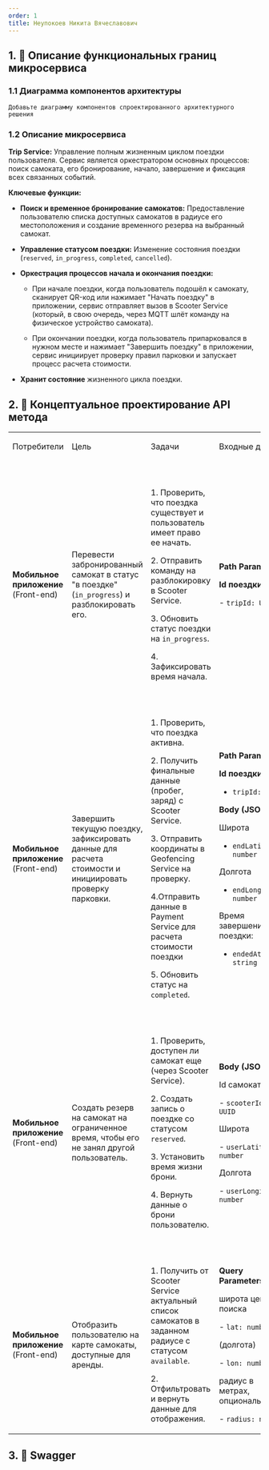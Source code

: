 ```yaml
---
order: 1
title: Неупокоев Никита Вячеславович
---
```


## 1\. 📖 Описание функциональных границ микросервиса

### 1\.1 Диаграмма компонентов архитектуры

```
Добавьте диаграмму компонентов спроектированного архитектурного решения
```

<mermaid path="./fio.mermaid" width="780px" height="140px"/>

### 1\.2 Описание микросервиса

**Trip Service:** Управление полным жизненным циклом поездки пользователя. Сервис является оркестратором основных процессов: поиск самоката, его бронирование, начало, завершение и фиксация всех связанных событий.

**Ключевые функции:**

-  **Поиск и временное бронирование самокатов:** Предоставление пользователю списка доступных самокатов в радиусе его местоположения и создание временного резерва на выбранный самокат.

-  **Управление статусом поездки:** Изменение состояния поездки (`reserved`, `in_progress`, `completed`, `cancelled`).

-  **Оркестрация процессов начала и окончания поездки:**

   -  При начале поездки, когда пользователь подошёл к самокату, сканирует QR-код или нажимает "Начать поездку" в приложении, сервис отправляет  вызов в Scooter Service (который, в свою очередь, через MQTT шлёт команду на физическое устройство самоката).

   -  При окончании поездки, когда пользователь припарковался в нужном месте и нажимает "Завершить поездку" в приложении, сервис инициирует проверку правил парковки и запускает процесс расчета стоимости.

-  **Хранит состояние** жизненного цикла поездки.

## 2\. 🧩 Концептуальное проектирование API метода

<table header="row">
<colgroup><col width="156"/><col width="156"/><col width="156"/><col width="192"/><col width="239"/><col/></colgroup>
<tr>
<td>

Потребители

</td>
<td>

Цель

</td>
<td>

Задачи

</td>
<td>

Входные данные

</td>
<td>

Выходные данные

</td>
<td>



</td>
</tr>
<tr>
<td>

**Мобильное приложение** (Front-end)

</td>
<td>

Перевести забронированный самокат в статус "в поездке" (`in_progress`) и разблокировать его.

</td>
<td>

1\. Проверить, что поездка существует и пользователь имеет право ее начать.



2\. Отправить команду на разблокировку в Scooter Service.

3\. Обновить статус поездки на `in_progress`.

4\. Зафиксировать время начала.



</td>
<td>



**Path Parameter:**

**Id поездки**

\- `tripId: UUID`



</td>
<td>

**Response (200):**

Id поездки

\- `tripId: UUID`

Статус поездки

\- `status: "in_progress"`

Время начала поездки

\- `startedAt: ISO DateTime`

**Ошибки:**

\- `404 Not Found` (поездка не найдена)

\- `409 Conflict` (поездка уже начата или завершена)

</td>
<td>



</td>
</tr>
<tr>
<td>

**Мобильное приложение** (Front-end)

</td>
<td>

Завершить текущую поездку, зафиксировать данные для расчета стоимости и инициировать проверку парковки.

</td>
<td>

1\. Проверить, что поездка активна.



2\. Получить финальные данные (пробег, заряд) с Scooter Service.

3\. Отправить координаты в Geofencing Service на проверку.

4\.Отправить данные в Payment Service для расчета стоимости поездки

5\. Обновить статус на `completed`.



</td>
<td>

**Path Parameter:**

**Id поездки**

-  `tripId: UUID`

**Body (JSON):**

Широта

-  `endLatitude: number`

Долгота

-  `endLongitude: number`

Время завершения поездки:

-  `endedAt: string`

</td>
<td>

**Response (200 Accepted):**



\- `tripId: UUID`

\- `status: "completed"`

\- `preliminaryCost: number`

\- `message: "Trip ended. Payment in process."`

**Ошибки :**

\- `400 Failed` Parking(нарушение правил парковки)

\- `404 Not Found` (поездка не найдена)

</td>
<td>



</td>
</tr>
<tr>
<td>

**Мобильное приложение** (Front-end)

</td>
<td>

Создать резерв на самокат на ограниченное время, чтобы его не занял другой пользователь.

</td>
<td>

1\. Проверить, доступен ли самокат еще (через Scooter Service).



2\. Создать запись о поездке со статусом `reserved`.

3\. Установить время жизни брони.

4\. Вернуть данные о брони пользователю.

</td>
<td>

**Body (JSON):**

Id самоката

\- `scooterId: UUID`

Широта

\- `userLatitude: number`

Долгота

\- `userLongitude: number`

</td>
<td>

**Response (201 Created):**

Id поездки

\- `tripId: UUID`

Id самоката

\- `scooterId: UUID`

Время резерва

\- `reservationExpiresAt: ISO DateTime`

**Ошибки :**

-  400 `Failed` (резерв не создан)

\- `409 Conflict` (самокат уже занят)

</td>
<td>



</td>
</tr>
<tr>
<td>

**Мобильное приложение** (Front-end)

</td>
<td>

Отобразить пользователю на карте самокаты, доступные для аренды.

</td>
<td>

1\. Получить от Scooter Service актуальный список самокатов в заданном радиусе с статусом `available`.



2\. Отфильтровать и вернуть данные для отображения.

</td>
<td>

**Query Parameters:**

широта центра поиска

\- `lat: number`

(долгота)

\- `lon: number`

радиус в метрах, опционально

\- `radius: number`



</td>
<td>

**Response (200 OK):**

\- `scooters: Array[{...}]`

\- `id: UUID`

\- `latitude: number`

\- `longitude: number`

\- `batteryLevel: number`

</td>
<td>



</td>
</tr>
</table>

## 3\. 🤝 Swagger

<openapi src="./_index-2.yaml" flag="true"/>

### 